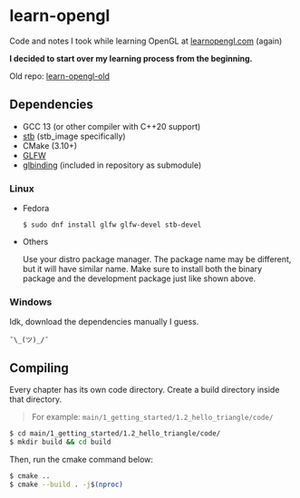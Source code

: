 # learn-opengl

Code and notes I took while learning OpenGL at [learnopengl.com](https://learnopengl.com) (again)

**I decided to start over my learning process from the beginning.**

Old repo: [learn-opengl-old](https://github.com/mrizaln/learn-opengl-old)

## Dependencies

- GCC 13 (or other compiler with C++20 support)
- [stb](https://github.com/nothings/stb) (stb_image specifically)
- CMake (3.10+)
- [GLFW](https://github.com/glfw/glfw)
- [glbinding](https://github.com/cginternals/glbinding) (included in repository as submodule)

### Linux

- Fedora

  `$ sudo dnf install glfw glfw-devel stb-devel`

- Others

  Use your distro package manager. The package name may be different, but it will have similar name. Make sure to install both the binary package and the development package just like shown above.

### Windows

Idk, download the dependencies manually I guess.

`¯\_(ツ)_/¯`

## Compiling

Every chapter has its own code directory. Create a build directory inside that directory.

> For example: `main/1_getting_started/1.2_hello_triangle/code/`

```sh
$ cd main/1_getting_started/1.2_hello_triangle/code/
$ mkdir build && cd build
```

Then, run the cmake command below:

```sh
$ cmake ..
$ cmake --build . -j$(nproc)
```

